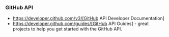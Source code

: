 ### GitHub API

- https://developer.github.com/v3/[GitHub API Developer Documentation]
- https://developer.github.com/guides/[GitHub API Guides] - great projects to help you get started with the GitHub API.
